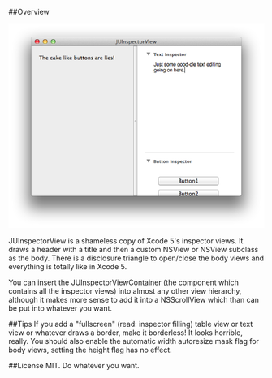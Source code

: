##Overview

![JUInspectorView preview](screenshot.png?raw=true)

JUInspectorView is a shameless copy of Xcode 5's inspector views. It draws a header with a title and then a custom NSView or NSView subclass as the body. There is a disclosure triangle to open/close the body views and everything is totally like in Xcode 5.

You can insert the JUInspectorViewContainer (the component which contains all the inspector views) into almost any other view hierarchy, although it makes more sense to add it into a NSScrollView which than can be put into whatever you want.

##Tips
If you add a "fullscreen" (read: inspector filling) table view or text view or whatever draws a border, make it borderless! It looks horrible, really.
You should also enable the automatic width autoresize mask flag for body views, setting the height flag has no effect.

##License
MIT. Do whatever you want.
